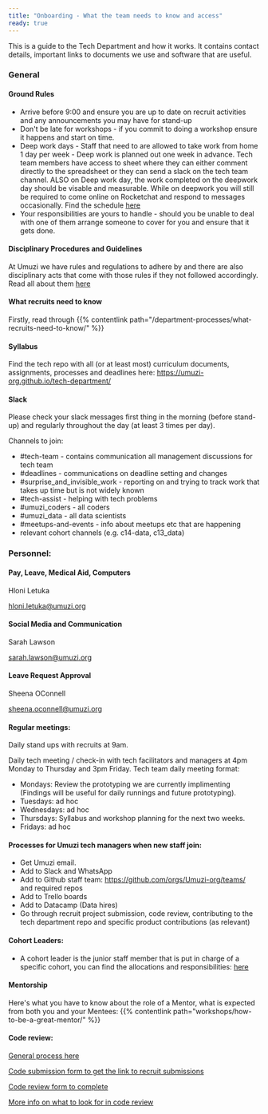 ```yaml
---
title: "Onboarding - What the team needs to know and access"
ready: true
---
```


This is a guide to the Tech Department and how it works. It contains contact details, important links to documents we use and software that are useful.

### General

#### Ground Rules

- Arrive before 9:00 and ensure you are up to date on recruit activities and any announcements you may have for stand-up
- Don't be late for workshops - if you commit to doing a workshop ensure it happens and start on time.
- Deep work days - Staff that need to are allowed to take work from home 1 day per week - Deep work is planned out one week in advance. Tech team members have access to sheet where they can either comment directly to the spreadsheet or they can send a slack on the tech team channel. ALSO on Deep work day, the work completed on the deepwork day should be visable and measurable. While on deepwork you will still be required to come online on Rocketchat and respond to messages occasionally. Find the schedule [here](https://drive.google.com/open?id=1LApO2CL5fqUpymsXzJ-qNrU0wHs_AUbkYYzRw_S3G6Y)
- Your responsibilities are yours to handle - should you be unable to deal with one of them arrange someone to cover for you and ensure that it gets done.

#### Disciplinary Procedures and Guidelines

At Umuzi we have rules and regulations to adhere by and there are also disciplinary acts that come with those rules if they not followed accordingly. Read all about them [here](https://drive.google.com/open?id=1pgiIhgpFFRckwvcaEJXLCCAPqeC9KSZqb9Wnufv-5jM)

#### What recruits need to know

Firstly, read through {{% contentlink path="/department-processes/what-recruits-need-to-know/" %}}

#### Syllabus

Find the tech repo with all (or at least most) curriculum documents, assignments, processes and deadlines here: https://umuzi-org.github.io/tech-department/

#### Slack

Please check your slack messages first thing in the morning (before stand-up) and regularly throughout the day (at least 3 times per day).

Channels to join:

- #tech-team - contains communication all management discussions for tech team
- #deadlines - communications on deadline setting and changes
- #surprise_and_invisible_work - reporting on and trying to track work that takes up time but is not widely known
- #tech-assist - helping with tech problems
- #umuzi_coders - all coders
- #umuzi_data - all data scientists
- #meetups-and-events - info about meetups etc that are happening
- relevant cohort channels (e.g. c14-data, c13_data)

### Personnel:

#### Pay, Leave, Medical Aid, Computers

Hloni Letuka

hloni.letuka@umuzi.org

#### Social Media and Communication

Sarah Lawson

sarah.lawson@umuzi.org

#### Leave Request Approval

Sheena OConnell

sheena.oconnell@umuzi.org

#### Regular meetings:

Daily stand ups with recruits at 9am.

Daily tech meeting / check-in with tech facilitators and managers at 4pm Monday to Thursday and 3pm Friday. Tech team daily meeting format:

- Mondays: Review the prototyping we are currently implimenting (Findings will be useful for daily runnings and future prototyping).
- Tuesdays: ad hoc
- Wednesdays: ad hoc
- Thursdays: Syllabus and workshop planning for the next two weeks.
- Fridays: ad hoc

#### Processes for Umuzi tech managers when new staff join:

- Get Umuzi email.
- Add to Slack and WhatsApp
- Add to Github staff team: https://github.com/orgs/Umuzi-org/teams/ and required repos
- Add to Trello boards
- Add to Datacamp (Data hires)
- Go through recruit project submission, code review, contributing to the tech department repo and specific product contributions (as relevant)

#### Cohort Leaders:

- A cohort leader is the junior staff member that is put in charge of a specific cohort, you can find the allocations and responsibilities: [here](https://docs.google.com/spreadsheets/d/1ZMnFbbqEca1NWbpxLZnYoY9S-usG5tjtM0mAzkArfEQ/edit#gid=0)

#### Mentorship

Here's what you have to know about the role of a Mentor, what is expected from both you and your Mentees: {{% contentlink path="workshops/how-to-be-a-great-mentor/" %}}

#### Code review:

[General process here](https://umuzi-org.github.io/tech-department/department-processes/code-review/)

[Code submission form to get the link to recruit submissions](https://docs.google.com/spreadsheets/d/1jIWBgfh4PbZU0KpBQi_hTjSFK74CRkTQtoEcvJ1V0uA/edit?usp=sharing)

[Code review form to complete](https://docs.google.com/forms/d/e/1FAIpQLScuQeCskMC7xTP1mU1CAbK0BOUqyMyLcNzX1ohRyJ_0_q019w/viewform?usp=sf_link)

[More info on what to look for in code review](http://localhost:1313/code-review/may-review-c13-c14f/)
